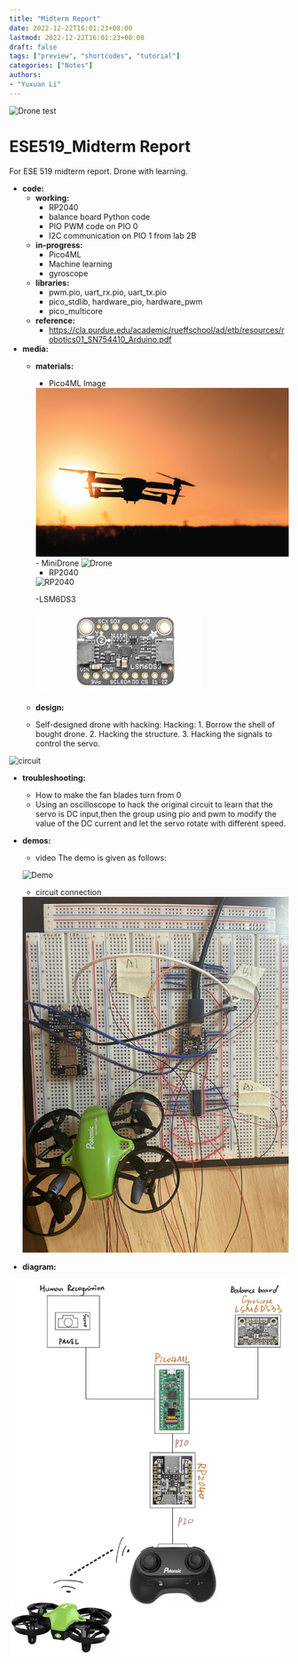```yaml
---
title: "Midterm Report"
date: 2022-12-22T16:01:23+08:00
lastmod: 2022-12-22T16:01:23+08:00
draft: false
tags: ["preview", "shortcodes", "tutorial"]
categories: ["Notes"]
authors:
- "Yuxuan Li"
---
```

![Drone test](/drone.jpg)
# ESE519_Midterm Report
For ESE 519 midterm report. Drone with learning.

- **code:**
  - **working:**
    - RP2040
    - balance board Python code
    - PIO PWM code on PIO 0
    - I2C communication on PIO 1 from lab 2B
  - **in-progress:**
    - Pico4ML
    - Machine learning
    - gyroscope
  - **libraries:**
    - pwm.pio, uart_rx.pio, uart_tx.pio
    - pico_stdlib, hardware_pio, hardware_pwm
    - pico_multicore
  - **reference:**
    - https://cla.purdue.edu/academic/rueffschool/ad/etb/resources/robotics01_SN754410_Arduino.pdf
- **media:**
  - **materials:**
    - Pico4ML Image

     <img class="special-img-class" src="/static/drone.jpg" />
    - MiniDrone

    <img width="380" alt="Drone" src="./Pico4ML.jpeg">

    - RP2040
    
    <img width="300" alt="RP2040" src="media/materials/RP2040.jpeg">

    -LSM6DS3

    <img width="300" alt="RP2040" src="media/materials/LSM6DS3.png">


  - **design:**
  * Self-designed drone with hacking:
  Hacking:
         1. Borrow the shell of bought drone.
         2. Hacking the structure.
         3. Hacking the signals to control the servo.  


 
 <img width="500" alt="circuit" src="https://user-images.githubusercontent.com/87698138/205519976-f471acd5-c7fc-46cb-b8ed-c9c0dd39164f.jpg">
  
  - **troubleshooting:**
    - How to make the fan blades turn from 0
    - Using an oscilloscope to hack the original circuit to learn that the servo is DC input,then the group using pio and pwm to modify the value of the DC current and let the servo rotate with different speed. 

  - **demos:**
    - video
    The demo is given as follows:  
    
    ![Demo](media/materials/Demo.gif)
    
    - circuit connection
    
    <img width="500" alt="now" src="media/media in readme/12.3circuit.jpeg">

- **diagram:**
 
 <img width="500" alt="now" src="media/media in readme/diagram.jpeg">
